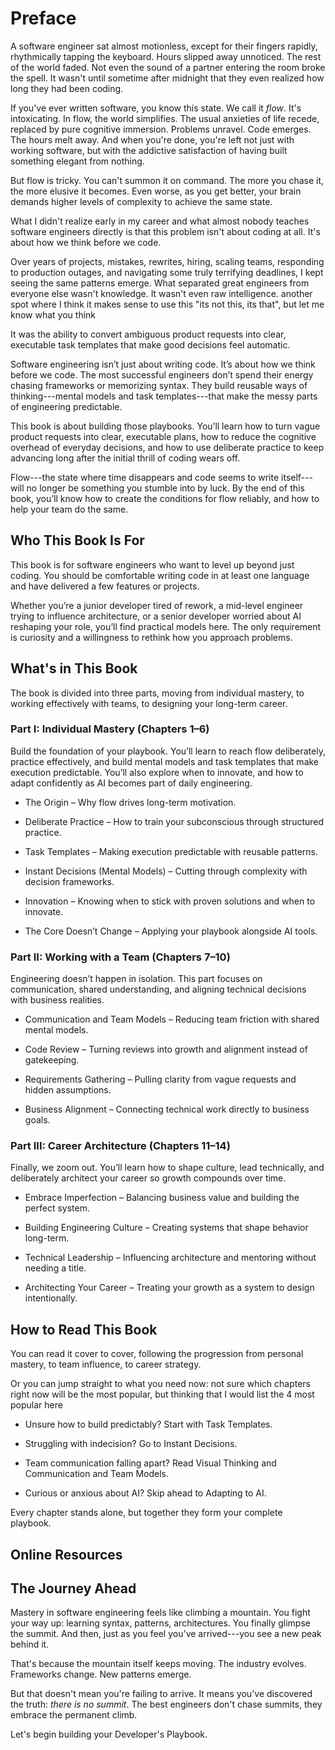 # Preface

A software engineer sat almost motionless, except for their fingers rapidly, rhythmically tapping the keyboard. Hours slipped away unnoticed. The rest of the world faded. Not even the sound of a partner entering the room broke the spell. It wasn't until sometime after midnight that they even realized how long they had been coding.

If you've ever written software, you know this state. We call it *flow*. It's intoxicating. In flow, the world simplifies. The usual anxieties of life recede, replaced by pure cognitive immersion. Problems unravel. Code emerges. The hours melt away. And when you're done, you're left not just with working software, but with the addictive satisfaction of having built something elegant from nothing.

But flow is tricky. You can't summon it on command. The more you chase it, the more elusive it becomes. Even worse, as you get better, your brain demands higher levels of complexity to achieve the same state. 

What I didn't realize early in my career and what almost nobody teaches software engineers directly is that this problem isn't about coding at all. It's about how we think before we code.

Over years of projects, mistakes, rewrites, hiring, scaling teams, responding to production outages, and navigating some truly terrifying deadlines, I kept seeing the same patterns emerge. What separated great engineers from everyone else wasn't knowledge. It wasn't even raw intelligence. <author>another spot where I think it makes sense to use this "its not this, its that", but let me know what you think</author>

It was the ability to convert ambiguous product requests into clear, executable task templates that make good decisions feel automatic.

Software engineering isn’t just about writing code. It’s about how we think before we code. The most successful engineers don’t spend their energy chasing frameworks or memorizing syntax. They build reusable ways of thinking---mental models and task templates---that make the messy parts of engineering predictable.

This book is about building those playbooks. You’ll learn how to turn vague product requests into clear, executable plans, how to reduce the cognitive overhead of everyday decisions, and how to use deliberate practice to keep advancing long after the initial thrill of coding wears off.

Flow---the state where time disappears and code seems to write itself---will no longer be something you stumble into by luck. By the end of this book, you’ll know how to create the conditions for flow reliably, and how to help your team do the same.

## Who This Book Is For

This book is for software engineers who want to level up beyond just coding. You should be comfortable writing code in at least one language and have delivered a few features or projects.

Whether you’re a junior developer tired of rework, a mid-level engineer trying to influence architecture, or a senior developer worried about AI reshaping your role, you’ll find practical models here. The only requirement is curiosity and a willingness to rethink how you approach problems.

## What's in This Book

The book is divided into three parts, moving from individual mastery, to working effectively with teams, to designing your long-term career.

### Part I: Individual Mastery (Chapters 1–6)

Build the foundation of your playbook. You’ll learn to reach flow deliberately, practice effectively, and build mental models and task templates that make execution predictable. You’ll also explore when to innovate, and how to adapt confidently as AI becomes part of daily engineering.

* The Origin – Why flow drives long-term motivation.

* Deliberate Practice – How to train your subconscious through structured practice.

* Task Templates – Making execution predictable with reusable patterns.

* Instant Decisions (Mental Models) – Cutting through complexity with decision frameworks.

* Innovation – Knowing when to stick with proven solutions and when to innovate.

* The Core Doesn’t Change – Applying your playbook alongside AI tools.

### Part II: Working with a Team (Chapters 7–10)

Engineering doesn’t happen in isolation. This part focuses on communication, shared understanding, and aligning technical decisions with business realities.

* Communication and Team Models – Reducing team friction with shared mental models.

* Code Review – Turning reviews into growth and alignment instead of gatekeeping.

* Requirements Gathering – Pulling clarity from vague requests and hidden assumptions.

* Business Alignment – Connecting technical work directly to business goals.

### Part III: Career Architecture (Chapters 11–14)

Finally, we zoom out. You’ll learn how to shape culture, lead technically, and deliberately architect your career so growth compounds over time.

* Embrace Imperfection – Balancing business value and building the perfect system.

* Building Engineering Culture – Creating systems that shape behavior long-term.

* Technical Leadership – Influencing architecture and mentoring without needing a title.

* Architecting Your Career – Treating your growth as a system to design intentionally.

## How to Read This Book

You can read it cover to cover, following the progression from personal mastery, to team influence, to career strategy.

Or you can jump straight to what you need now:
<author>not sure which chapters right now will be the most popular, but thinking that I would list the 4 most popular here</author>

* Unsure how to build predictably? Start with Task Templates.

* Struggling with indecision? Go to Instant Decisions.

* Team communication falling apart? Read Visual Thinking and Communication and Team Models.

* Curious or anxious about AI? Skip ahead to Adapting to AI.

Every chapter stands alone, but together they form your complete playbook.


## Online Resources

<!--Point readers to the book web page, where they can find the code download and a link to the book's forum and errata on DevTalk. Let readers know that if they’ve purchased the ebook, clicking the little gray box above the code extracts directly downloads the extract for them. Your book web page link will be: https://pragprog.com/title/[yourbookcode]

Finally, end the Preface on a motivating, enthusiastic note. For example: “Let’s get started!”-->


## The Journey Ahead

Mastery in software engineering feels like climbing a mountain. You fight your way up: learning syntax, patterns, architectures. You finally glimpse the summit. And then, just as you feel you've arrived---you see a new peak behind it.

That's because the mountain itself keeps moving. The industry evolves. Frameworks change. New patterns emerge.

But that doesn't mean you're failing to arrive. It means you've discovered the truth: *there is no summit*. The best engineers don't chase summits, they embrace the permanent climb.

Let's begin building your Developer's Playbook.

